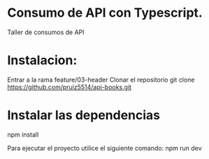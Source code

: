 # Consumo de API con Typescript.

Taller de consumos de API

# Instalacion:

Entrar a la rama feature/03-header
Clonar el repositorio
git clone https://github.com/pruiz5514/api-books.git

# Instalar las dependencias

npm install

Para ejecutar el proyecto utilice el siguiente comando:
npm run dev
